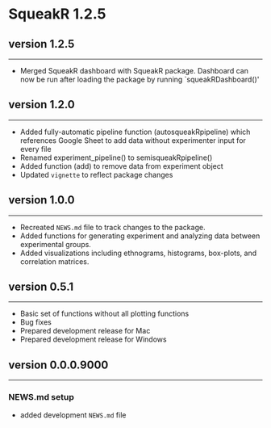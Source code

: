 # SqueakR 1.2.5

## version 1.2.5

---

* Merged SqueakR dashboard with SqueakR package. Dashboard can now be run after
  loading the package by running `squeakRDashboard()'

## version 1.2.0

---

* Added fully-automatic pipeline function (autosqueakRpipeline) which references
  Google Sheet to add data without experimenter input for every file
* Renamed experiment_pipeline() to semisqueakRpipeline()
* Added function (add) to remove data from experiment object
* Updated `vignette` to reflect package changes

## version 1.0.0

---

* Recreated `NEWS.md` file to track changes to the package.
* Added functions for generating experiment and analyzing data between experimental groups.
* Added visualizations including ethnograms, histograms, box-plots, and correlation matrices.

## version 0.5.1

---

- Basic set of functions without all plotting functions
- Bug fixes
- Prepared development release for Mac
- Prepared development release for Windows


## version 0.0.0.9000

---

### NEWS.md setup

- added development `NEWS.md` file

